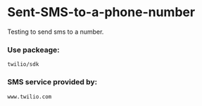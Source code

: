 # Sent-SMS-to-a-phone-number
Testing to send sms to a number.

### Use packeage:
```
twilio/sdk
```

### SMS service provided by:
```
www.twilio.com
```
